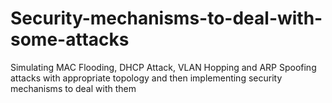# Security-mechanisms-to-deal-with-some-attacks
Simulating MAC Flooding, DHCP Attack, VLAN Hopping and ARP Spoofing attacks with appropriate topology and then implementing security mechanisms to deal with them
